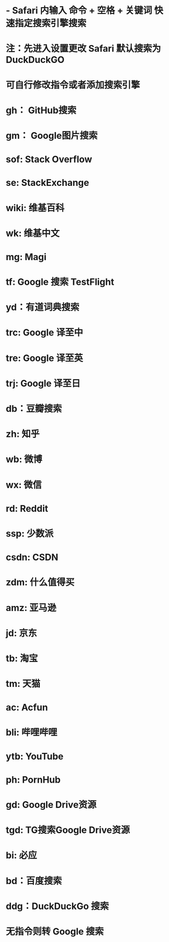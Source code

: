 # - Safari 内输入 命令 + 空格 + 关键词 快速指定搜索引擎搜索

#  注：先进入设置更改 Safari 默认搜索为 DuckDuckGO

# 可自行修改指令或者添加搜索引擎

# gh：  GitHub搜索
# gm：  Google图片搜索
# sof:  Stack Overflow
# se:   StackExchange
# wiki: 维基百科
# wk:   维基中文
# mg:   Magi
# tf:   Google 搜索 TestFlight

# yd：有道词典搜索
# trc: Google 译至中
# tre: Google 译至英
# trj: Google 译至日


# db：豆瓣搜索
# zh: 知乎
# wb: 微博
# wx: 微信
# rd: Reddit
# ssp: 少数派
# csdn: CSDN

# zdm: 什么值得买
# amz: 亚马逊
# jd: 京东
# tb: 淘宝
# tm: 天猫

# ac:  Acfun
# bli: 哔哩哔哩
# ytb: YouTube
# ph:  PornHub 
# gd:  Google Drive资源
# tgd: TG搜索Google Drive资源
 
# bi: 必应
# bd：百度搜索
# ddg：DuckDuckGo 搜索
# 无指令则转 Google 搜索